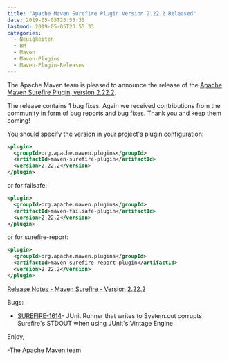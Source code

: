 ```yaml
---
title: "Apache Maven Surefire Plugin Version 2.22.2 Released"
date: 2019-05-05T23:55:33
lastmod: 2019-05-05T23:55:33
categories:
  - Neuigkeiten
  - BM
  - Maven
  - Maven-Plugins
  - Maven-Plugin-Releases
---
```

The Apache Maven team is pleased to announce the release of the 
[Apache Maven Surefire Plugin, version 2.22.2](https://maven.apache.org/plugins/maven-surefire-plugin/).


The release contains 1 bug fixes.
Again we received contributions from the community in form of bug reports
and bug fixes.
Thank you and keep them coming!

You should specify the version in your project's plugin configuration:

```xml
<plugin>
  <groupId>org.apache.maven.plugins</groupId>
  <artifactId>maven-surefire-plugin</artifactId>
  <version>2.22.2</version>
</plugin>
```

or for failsafe:

```xml
<plugin>
  <groupId>org.apache.maven.plugins</groupId>
  <artifactId>maven-failsafe-plugin</artifactId>
  <version>2.22.2</version>
</plugin>
```

or for surefire-report:

```xml
<plugin>
  <groupId>org.apache.maven.plugins</groupId>
  <artifactId>maven-surefire-report-plugin</artifactId>
  <version>2.22.2</version>
</plugin>
```

<!-- more -->

[Release Notes - Maven Surefire - Version 2.22.2](https://issues.apache.org/jira/secure/ReleaseNote.jspa?projectId=12317927&version=12343425)

Bugs:

 * [SUREFIRE-1614](https://issues.apache.org/jira/browse/SUREFIRE-1614)- JUnit Runner that writes to System.out corrupts Surefire's STDOUT when using JUnit's Vintage Engine

Enjoy,

-The Apache Maven team

